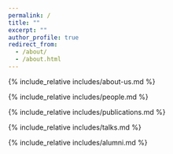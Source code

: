 ```yaml
---
permalink: /
title: ""
excerpt: ""
author_profile: true
redirect_from: 
  - /about/
  - /about.html
---
```


<head>
	<style>
		button {
			background-color: white;
  			border: 2px solid #3F50B6;
  			color: #3F50B6;
  			padding: 2px 6px;
  			text-align: center;
  			text-decoration: none;
  			display: inline-block;
  			font-size: 14px;
  			margin-bottom: 20px;
  			cursor: pointer;
			border-radius: 6px;
		}
		button:hover {
			background-color: #3F50B6;
			color: white;
		}
	</style>
</head>

<span class='anchor' id='about-us'></span>
{% include_relative includes/about-us.md %}

<span class='anchor' id='people'></span>
{% include_relative includes/people.md %}

<span class='anchor' id='publications'></span>
{% include_relative includes/publications.md %}

<span class='anchor' id='talks'></span>
{% include_relative includes/talks.md %}

<span class='anchor' id='alumni'></span>
{% include_relative includes/alumni.md %}
